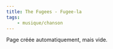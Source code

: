 ```yaml
---
title: The Fugees - Fugee-la
tags:
    - musique/chanson
---
```


Page créée automatiquement, mais vide.
